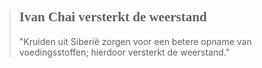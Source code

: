 ><h2 style="font-family:papyrus">Ivan Chai versterkt de weerstand</h2 style="font-family:lato">
>
>"Kruiden uit Siberië zorgen voor een betere opname van voedingsstoffen; hierdoor versterkt de weerstand."
